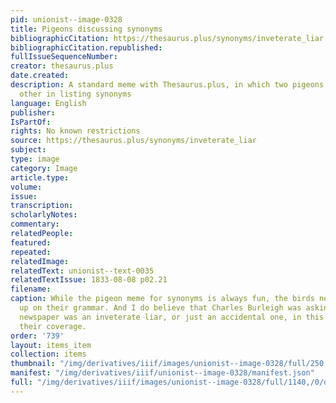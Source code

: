 ```yaml
---
pid: unionist--image-0328
title: Pigeons discussing synonyms
bibliographicCitation: https://thesaurus.plus/synonyms/inveterate_liar
bibliographicCitation.republished: 
fullIssueSequenceNumber: 
creator: thesaurus.plus
date.created: 
description: A standard meme with Thesaurus.plus, in which two pigeons assist each
  other in listing synonyms
language: English
publisher: 
IsPartOf: 
rights: No known restrictions
source: https://thesaurus.plus/synonyms/inveterate_liar
subject: 
type: image
category: Image
article.type: 
volume: 
issue: 
transcription: 
scholarlyNotes: 
commentary: 
relatedPeople: 
featured: 
repeated: 
relatedImage: 
relatedText: unionist--text-0035
relatedTextIssue: 1833-08-08 p02.21
filename: 
caption: While the pigeon meme for synonyms is always fun, the birds need to brush
  up on their grammar. And I do believe that Charles Burleigh was asking if the Hartford
  newspaper was an inveterate liar, or just an accidental one, in this riposte to
  their coverage.
order: '739'
layout: items_item
collection: items
thumbnail: "/img/derivatives/iiif/images/unionist--image-0328/full/250,/0/default.jpg"
manifest: "/img/derivatives/iiif/unionist--image-0328/manifest.json"
full: "/img/derivatives/iiif/images/unionist--image-0328/full/1140,/0/default.jpg"
---
```

